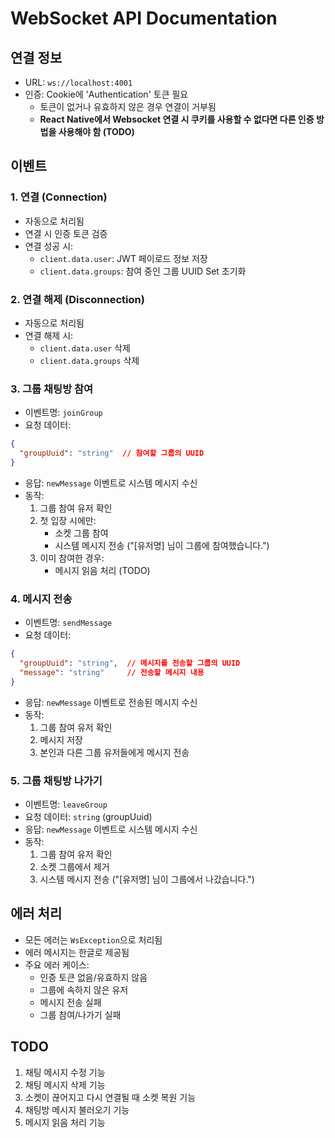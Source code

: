 # WebSocket API Documentation

## 연결 정보
- URL: `ws://localhost:4001`
- 인증: Cookie에 'Authentication' 토큰 필요
  - 토큰이 없거나 유효하지 않은 경우 연결이 거부됨
  - **React Native에서 Websocket 연결 시 쿠키를 사용할 수 없다면 다른 인증 방법을 사용해야 함 (TODO)**

## 이벤트

### 1. 연결 (Connection)
- 자동으로 처리됨
- 연결 시 인증 토큰 검증
- 연결 성공 시:
  - `client.data.user`: JWT 페이로드 정보 저장
  - `client.data.groups`: 참여 중인 그룹 UUID Set 초기화

### 2. 연결 해제 (Disconnection)
- 자동으로 처리됨
- 연결 해제 시:
  - `client.data.user` 삭제
  - `client.data.groups` 삭제

### 3. 그룹 채팅방 참여
- 이벤트명: `joinGroup`
- 요청 데이터:
```json
{
  "groupUuid": "string"  // 참여할 그룹의 UUID
}
```
- 응답: `newMessage` 이벤트로 시스템 메시지 수신
- 동작:
  1. 그룹 참여 유저 확인
  2. 첫 입장 시에만:
     - 소켓 그룹 참여
     - 시스템 메시지 전송 ("[유저명] 님이 그룹에 참여했습니다.")
  3. 이미 참여한 경우:
     - 메시지 읽음 처리 (TODO)

### 4. 메시지 전송
- 이벤트명: `sendMessage`
- 요청 데이터:
```json
{
  "groupUuid": "string",  // 메시지를 전송할 그룹의 UUID
  "message": "string"     // 전송할 메시지 내용
}
```
- 응답: `newMessage` 이벤트로 전송된 메시지 수신
- 동작:
  1. 그룹 참여 유저 확인
  2. 메시지 저장
  3. 본인과 다른 그룹 유저들에게 메시지 전송

### 5. 그룹 채팅방 나가기
- 이벤트명: `leaveGroup`
- 요청 데이터: `string` (groupUuid)
- 응답: `newMessage` 이벤트로 시스템 메시지 수신
- 동작:
  1. 그룹 참여 유저 확인
  2. 소켓 그룹에서 제거
  3. 시스템 메시지 전송 ("[유저명] 님이 그룹에서 나갔습니다.")

## 에러 처리
- 모든 에러는 `WsException`으로 처리됨
- 에러 메시지는 한글로 제공됨
- 주요 에러 케이스:
  - 인증 토큰 없음/유효하지 않음
  - 그룹에 속하지 않은 유저
  - 메시지 전송 실패
  - 그룹 참여/나가기 실패

## TODO
1. 채팅 메시지 수정 기능
2. 채팅 메시지 삭제 기능
3. 소켓이 끊어지고 다시 연결될 때 소켓 복원 기능
4. 채팅방 메시지 불러오기 기능
5. 메시지 읽음 처리 기능 